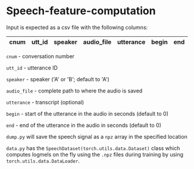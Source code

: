 # Speech-feature-computation


Input is expected as a csv file with the following columns:

| cnum | utt_id | speaker | audio_file | utterance | begin | end |
| ---- | ------ | ------- | ---------- | --------- | ----- | --- |


`cnum` - conversation number

`utt_id` - utterance ID

`speaker` - speaker ('A' or 'B'; default to 'A')

`audio_file` - complete path to where the audio is saved

`utterance` - transcript (optional)

`begin` - start of the utterance in the audio in seconds (default to 0)

`end` - end of the utterance in the audio in seconds (default to 0)

`dump.py` will save the speech signal as a `npz` array in the specified location

`data.py` has the `SpeechDataset(torch.utils.data.Dataset)` class which computes logmels on the fly using the `.npz` files during training by using `torch.utils.data.DataLoader`.
